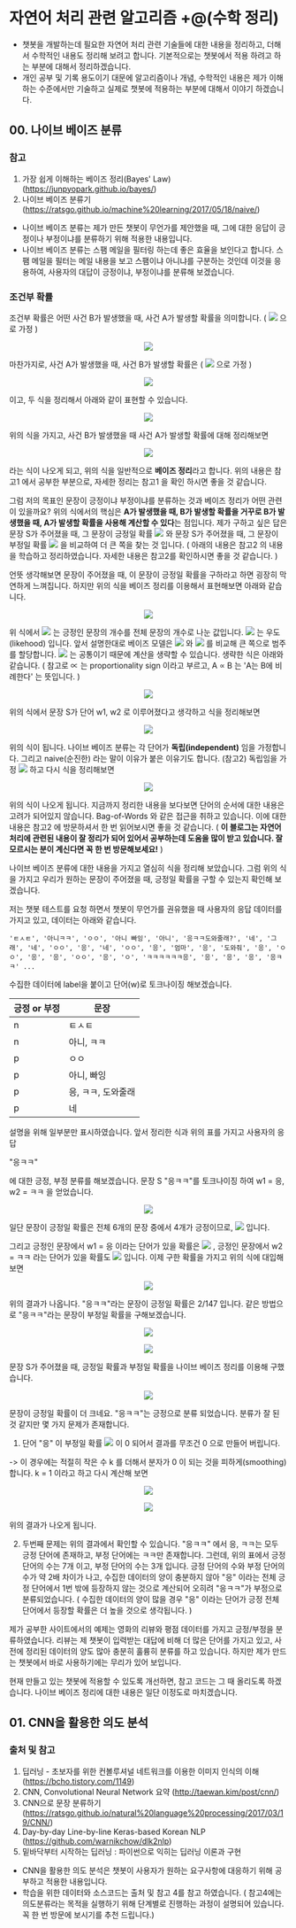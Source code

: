 # 자연어 처리 관련 알고리즘 +@(수학  정리)
- 챗봇을 개발하는데 필요한 자연어 처리 관련 기술들에 대한 내용을 정리하고, 더해서 수학적인 내용도 정리해 보려고 합니다. 기본적으로는 챗봇에서 적용
하려고 하는 부분에 대해서 정리하겠습니다.
- 개인 공부 및 기록 용도이기 대문에 알고리즘이나 개념, 수학적인 내용은 제가 이해하는 수준에서만 기술하고 실제로 챗봇에 적용하는 부분에 대해서 이야기
하겠습니다.


## 00. 나이브 베이즈 분류
### 참고
1. 가장 쉽게 이해하는 베이즈 정리(Bayes' Law) (https://junpyopark.github.io/bayes/)
2. 나이브 베이즈 분류기 (https://ratsgo.github.io/machine%20learning/2017/05/18/naive/)

- 나이브 베이즈 분류는 제가 만든 챗봇이 무언가를 제안했을 때, 그에 대한 응답이 긍정이나 부정이냐를 분류하기 위해 적용한 내용입니다.
- 나이브 베이즈 분류는 스팸 메일을 필터링 하는데 좋은 효율을 보인다고 합니다. 스팸 메일을 필터는 메일 내용을 보고 스팸이냐 아니냐를 구분하는 것인데
이것을 응용하여, 사용자의 대답이 긍정이냐, 부정이냐를 분류해 보겠습니다.

### 조건부 확률
조건부 확률은 어떤 사건 B가 발생했을 때, 사건 A가 발생할 확률을 의미합니다. ( <img src="https://latex.codecogs.com/gif.latex?P%28B%29%20%3E%200" /> 으로 가정 )


<p align="center">
<img src="https://latex.codecogs.com/gif.latex?P%28A%7CB%29%3D%5Cfrac%7BP%28A%5Ccap%20B%29%7D%7BP%28B%29%7D" />

마찬가지로, 사건 A가 발생했을 때, 사건 B가 발생할 확률은 ( <img src="https://latex.codecogs.com/gif.latex?P%28A%29%20%3E%200" /> 으로 가정 )


<p align="center">
<img src="https://latex.codecogs.com/gif.latex?P%28B%7CA%29%3D%5Cfrac%7BP%28B%5Ccap%20A%29%7D%7BP%28A%29%7D" />


이고, 두 식을 정리해서 아래와 같이 표현할 수 있습니다.


<p align="center">
<img src="https://latex.codecogs.com/gif.latex?P%28A%5Ccap%20B%29%3DP%28A%7CB%29P%28B%29%3DP%28B%7CA%29P%28A%29" />


위의 식을 가지고, 사건 B가 발생했을 때 사건 A가 발생할 확률에 대해 정리해보면


<p align="center">
<img src="https://latex.codecogs.com/gif.latex?P%28A%7CB%29%3D%5Cfrac%7BP%28B%7CA%29P%28A%29%7D%7BP%28B%29%7D" />


라는 식이 나오게 되고, 위의 식을 일반적으로 **베이즈 정리**라고 합니다. 위의 내용은 참고1 에서 공부한 부분으로, 자세한 정리는 참고1 을 확인 하시면 좋을 것 같습니다.


그럼 저의 목표인 문장이 긍정이냐 부정이냐를 분류하는 것과 베이즈 정리가 어떤 관련이 있을까요?
위의 식에서의 핵심은 **A가 발생했을 때, B가 발생할 확률을 거꾸로 B가 발생했을 때, A가 발생할 확률을 사용해 계산할 수 있다**는 점입니다.
제가 구하고 싶은 답은 문장 S가 주어졌을 때, 그 문장이 긍정일 확률 <img src="https://latex.codecogs.com/gif.latex?P%28p%7CS%29" /> 와 
문장 S가 주어졌을 때, 그 문장이 부정일 확률 <img src="https://latex.codecogs.com/gif.latex?P%28n%7CS%29" /> 을 비교하여 더 큰 쪽을 찾는 것 입니다. ( 아래의 내용은 참고2 의 내용을 학습하고 정리하였습니다. 자세한 내용은 참고2를 확인하시면 좋을 것 같습니다. )


언뜻 생각해보면 문장이 주어졌을 때, 이 문장이 긍정일 확률을 구하라고 하면 굉장히 막연하게 느껴집니다. 하지만 위의 식을 베이즈 정리를 이용해서 표현해보면 아래와 같습니다.


<p align="center">
<img src="https://latex.codecogs.com/gif.latex?P%28p%7CS%29%3D%5Cfrac%7BP%28S%7Cp%29P%28p%29%7D%7BP%28S%29%7D" />


위 식에서 <img src="https://latex.codecogs.com/gif.latex?P%28p%29" /> 는 긍정인 문장의 개수를 전체 문장의 개수로 나눈 값입니다. <img src="https://latex.codecogs.com/gif.latex?P%28S%7Cp%29" /> 는 우도(likehood) 입니다. 앞서 설명한대로 베이즈 모델은 <img src="https://latex.codecogs.com/gif.latex?P%28p%7CS%29P%28p%29/P%28S%29" /> 와 <img src="https://latex.codecogs.com/gif.latex?P%28n%7CS%29P%28n%29/P%28S%29" /> 를 비교해 큰 쪽으로 범주를 할당합니다. <img src="https://latex.codecogs.com/gif.latex?P%28S%29" /> 는 공통이기 때문에 계산을 생략할 수 있습니다. 생략한 식은 아래와 같습니다. ( 참고로 ∝ 는 proportionality sign 이라고 부르고, A ∝ B 는 'A는 B에 비례한다' 는 뜻입니다. )


<p align="center">
<img src="https://latex.codecogs.com/gif.latex?P%28p%7CS%29%20%5Cpropto%20P%28S%7Cp%29P%28p%29" />


위의 식에서 문장 S가 단어 w1, w2 로 이루어졌다고 생각하고 식을 정리해보면


<p align="center">
<img src="https://latex.codecogs.com/gif.latex?P%28p%7CS%29%5Cpropto%20P%28w_1%2Cw_2%7Cp%29P%28p%29" />


위의 식이 됩니다. 나이브 베이즈 분류는 각 단어가 **독립(independent)** 임을 가정합니다. 그리고 naive(순진한) 라는 말이 이유가 붙은 이유기도 합니다. (참고2) 독립임을 가정 <img src="https://latex.codecogs.com/gif.latex?P%28w_1%2Cw_2%29%3DP%28w_1%29%5Ccdot%20P%28w_2%29" /> 하고 다시 식을 정리해보면


<p align="center">
<img src="https://latex.codecogs.com/gif.latex?P%28p%7CS%29%5Cpropto%20P%28w_1%7Cp%29%5Ccdot%20P%28w_2%7Cp%29%5Ccdot%20P%28p%29" />


위의 식이 나오게 됩니다. 지금까지 정리한 내용을 보다보면 단어의 순서에 대한 내용은 고려가 되어있지 않습니다. Bag-of-Words 와 같은 접근을 취하고 있습니다. 이에 대한 내용은 참고2 에 방문하셔서 한 번 읽어보시면 좋을 것 같습니다. ( **이 블로그는 자연어처리에 관련된 내용이 잘 정리가 되어 있어서 공부하는데 도움을 많이 받고 있습니다. 잘 모르시는 분이 계신다면 꼭 한 번 방문해보세요!** )


나이브 베이즈 분류에 대한 내용을 가지고 열심히 식을 정리해 보았습니다. 그럼 위의 식을 가지고 우리가 원하는 문장이 주어졌을 때, 긍정일 확률을 구할 수 있는지 확인해 보겠습니다.


저는 챗봇 테스트를 요청 하면서 챗봇이 무언가를 권유했을 때 사용자의 응답 데이터를 가지고 있고, 데이터는 아래와 같습니다.

```
'ㅌㅅㅌ', '아니ㅋㅋ', 'ㅇㅇ', '아니 빠잉', '아니', '응ㅋㅋ도와줄래?', '네', '그래', '네', 'ㅇㅇ', '응', '네', 'ㅇㅇ', '응', '엄마', '응', '도와줘', '응', 'ㅇㅇ', '응', '응', 'ㅇㅇ', '응', 'ㅇ', 'ㅋㅋㅋㅋㅋㅋ응', '응', '응', '응', '응ㅋㅋ' ...
```

수집한 데이터에 label을 붙이고 단어(w)로 토크나이징 해보겠습니다.

| 긍정 or 부정 | 문장 |
| -- | -- |
| n | ㅌㅅㅌ |
| n | 아니, ㅋㅋ |
| p | ㅇㅇ |
| p | 아니, 빠잉|
| p | 응, ㅋㅋ, 도와줄래 |
| p | 네 |


설명을 위해 일부분만 표시하였습니다. 앞서 정리한 식과 위의 표를 가지고 사용자의 응답


"응ㅋㅋ"


에 대한 긍정, 부정 분류를 해보겠습니다. 문장 S "응ㅋㅋ"를 토크나이징 하여 w1 = 응, w2 = ㅋㅋ 을 얻었습니다.


<p align="center">
<img src="https://latex.codecogs.com/gif.latex?P%28p%7CS%29%5Cpropto%20P%28w_1%7Cp%29%5Ccdot%20P%28w_2%7Cp%29%5Ccdot%20P%28p%29" />


일단 문장이 긍정일 확률은 전체 6개의 문장 중에서 4개가 긍정이므로, <img src="https://latex.codecogs.com/gif.latex?P%28p%29%3D%5Cfrac%7B4%7D%7B6%7D%3D%5Cfrac%7B2%7D%7B3%7D" /> 입니다. 

그리고 긍정인 문장에서 w1 = 응 이라는 단어가 있을 확률은 <img src="https://latex.codecogs.com/gif.latex?P%28w_1%7Cp%29%3D%5Cfrac%7B1%7D%7B7%7D" /> , 긍정인 문장에서 w2 = ㅋㅋ 라는 단어가 있을 확률도 <img src="https://latex.codecogs.com/gif.latex?P%28w_2%7Cp%29%3D%5Cfrac%7B1%7D%7B7%7D" /> 입니다. 이제 구한 확률을 가지고 위의 식에 대입해 보면


<p align="center">
<img src="https://latex.codecogs.com/gif.latex?P%28p%7CS%29%5Cpropto%20%5Cfrac%7B1%7D%7B7%7D%5Ccdot%20%5Cfrac%7B1%7D%7B7%7D%5Ccdot%20%5Cfrac%7B2%7D%7B3%7D%20%3D%20%5Cfrac%7B2%7D%7B147%7D" />


위의 결과가 나옵니다. "응ㅋㅋ"라는 문장이 긍정일 확률은 2/147 입니다. 같은 방법으로 "응ㅋㅋ"라는 문장이 부정일 확률을 구해보겠습니다.


<p align="center">
<img src="https://latex.codecogs.com/gif.latex?P%28n%29%3D%5Cfrac%7B2%7D%7B6%7D%3D%5Cfrac%7B1%7D%7B3%7D%2C%20p%28w_1%7Cn%29%3D%5Cfrac%7B0%7D%7B3%7D%2C%20P%28w_2%7Cn%29%3D%5Cfrac%7B1%7D%7B3%7D" />


<p align="center">
<img src="https://latex.codecogs.com/gif.latex?P%28n%7CS%29%3D%5Cfrac%7B1%7D%7B3%7D%5Ccdot%20%5Cfrac%7B0%7D%7B3%7D%5Ccdot%20%5Cfrac%7B1%7D%7B3%7D%3D0" />


문장 S가 주어졌을 때, 긍정일 확률과 부정일 확률을 나이브 베이즈 정리를 이용해 구했습니다. 


<p align="center">
<img src="https://latex.codecogs.com/gif.latex?P%28p%7CS%29%3D%5Cfrac%7B2%7D%7B147%7D%2C%20p%28n%7CS%29%3D0" />


문장이 긍정일 확률이 더 크네요. "응ㅋㅋ"는 긍정으로 분류 되었습니다. 분류가 잘 된 것 같지만 몇 가지 문제가 존재합니다.


1. 단어 "응" 이 부정일 확률 <img src="https://latex.codecogs.com/gif.latex?p%28w_1%7Cn%29%20%3D%20%5Cfrac%7B0%7D%7B3%7D%20%3D%200" /> 이
0 되어서 결과를 무조건 0 으로 만들어 버립니다.


-> 이 경우에는 적절히 작은 수 k 를 더해서 분자가 0 이 되는 것을 피하게(smoothing) 합니다. k = 1 이라고 하고 다시 계산해 보면
 
 
 <p align="center">
 <img src="https://latex.codecogs.com/gif.latex?p%28p%7CS%29%3D%5Cfrac%7B1&plus;k%7D%7B7%7D%5Ccdot%20%5Cfrac%7B1&plus;k%7D%7B7%7D%5Ccdot%20%5Cfrac%7B2%7D%7B3%7D%3D%5Cfrac%7B6%7D%7B147%7D%28%5Cbecause%20k%3D1%29" />
 
 
 <p align="center">
<img src="https://latex.codecogs.com/gif.latex?p%28n%7CS%29%3D%5Cfrac%7B1&plus;k%7D%7B3%7D%5Ccdot%20%5Cfrac%7B0&plus;k%7D%7B3%7D%5Ccdot%20%5Cfrac%7B1%7D%7B3%7D%3D%5Cfrac%7B2%7D%7B27%7D%28%5Cbecause%20k%3D1%29" />


위의 결과가 나오게 됩니다.


2. 두번째 문제는 위의 결과에서 확인할 수 있습니다. "응ㅋㅋ" 에서 응, ㅋㅋ는 모두 긍정 단어에 존재하고, 부정 단어에는 ㅋㅋ만 존재합니다. 그런데, 위의 표에서 긍정 단어의 수는 7개 이고, 부정 단어의 수는 3개 입니다. 긍정 단어의 수와 부정 단어의 수가 약 2배 차이가 나고, 수집한 데이터의 양이 충분하지 않아 "응" 이라는 전체 긍정 단어에서 1번 밖에 등장하지 않는 것으로 계산되어 오히려 "응ㅋㅋ"가 부정으로 분류되었습니다. ( 수집한 데이터의 양이 많을 경우 "응" 이라는 단어가 긍정 전체 단어에서 등장할 확률은 더 높을 것으로 생각됩니다. )



제가 공부한 사이트에서의 예제는 영화의 리뷰와 평점 데이터를 가지고 긍정/부정을 분류하였습니다. 리뷰는 제 챗봇이 입력받는 대답에 비해 더 많은 단어를 가지고 있고, 사전에 정리된 데이터의 양도 많아 충분히 훌륭히 분류를 하고 있습니다. 하지만 제가 만드는 챗봇에서 바로 사용하기에는 무리가 있어 보입니다. 


현재 만들고 있는 챗봇에 적용할 수 있도록 개선하면, 참고 코드는 그 때 올리도록 하겠습니다. 나이브 베이즈 정리에 대한 내용은 일단 이정도로 마치겠습니다. 


## 01. CNN을 활용한 의도 분석
### 출처 및 참고
1. 딥러닝 - 초보자를 위한 컨볼루셔널 네트워크를 이용한 이미지 인식의 이해 (https://bcho.tistory.com/1149)
2. CNN, Convolutional Neural Network 요약 (http://taewan.kim/post/cnn/)
3. CNN으로 문장 분류하기 (https://ratsgo.github.io/natural%20language%20processing/2017/03/19/CNN/)
4. Day-by-day Line-by-line Keras-based Korean NLP (https://github.com/warnikchow/dlk2nlp)
5. 밑바닥부터 시작하는 딥러닝 : 파이썬으로 익히는 딥러닝 이론과 구현

- CNN을 활용한 의도 분석은 챗봇이 사용자가 원하는 요구사항에 대응하기 위해 공부하고 적용한 내용입니다.
- 학습을 위한 데이터와 소스코드는 출처 및 참고 4를 참고 하였습니다. ( 참고4에는 의도분류라는 목적을 실행하기 위해 단계별로 진행하는 과정이 설명되어 있습니다. 꼭 한 번 방문에 보시기를 추천 드립니다.)

